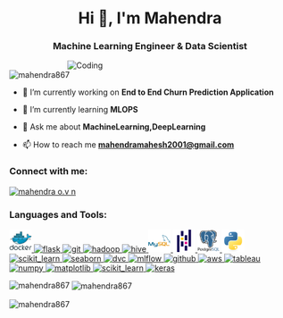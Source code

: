 <h1 align="center">Hi 👋, I'm  Mahendra</h1>
<h3 align="center">Machine Learning Engineer & Data Scientist </h3>
<img align="right" alt="Coding" width="400" src="C:\Users\mahen\Downloads\A man focused ( 9e776f1a-60b3-4017-8be4-bf9d652f27ac (2).png">
<p align="left"> <img src="https://komarev.com/ghpvc/?username=mahendra867&label=Profile%20views&color=0e75b6&style=flat" alt="mahendra867" /> </p>

- 🔭 I’m currently working on **End to End Churn Prediction Application**

- 🌱 I’m currently learning **MLOPS**

- 💬 Ask me about **MachineLearning,DeepLearning**

- 📫 How to reach me **mahendramahesh2001@gmail.com**

<h3 align="left">Connect with me:</h3>
<p align="left">
<a href="https://www.linkedin.com/in/mahendra-o/" target="blank"><img align="center" src="https://raw.githubusercontent.com/rahuldkjain/github-profile-readme-generator/master/src/images/icons/Social/linked-in-alt.svg" alt="mahendra o.v n" height="30" width="40" /></a>
</p>

<h3 align="left">Languages and Tools:</h3>
<p align="left"> 
    <a href="https://www.docker.com/" target="_blank" rel="noreferrer"> 
        <img src="https://raw.githubusercontent.com/devicons/devicon/master/icons/docker/docker-original-wordmark.svg" alt="docker" width="40" height="40"/> 
    </a> 
    <a href="https://flask.palletsprojects.com/" target="_blank" rel="noreferrer"> 
        <img src="https://www.vectorlogo.zone/logos/pocoo_flask/pocoo_flask-icon.svg" alt="flask" width="40" height="40"/> 
    </a> 
    <a href="https://git-scm.com/" target="_blank" rel="noreferrer"> 
        <img src="https://www.vectorlogo.zone/logos/git-scm/git-scm-icon.svg" alt="git" width="40" height="40"/> 
    </a> 
    <a href="https://hadoop.apache.org/" target="_blank" rel="noreferrer"> 
        <img src="https://www.vectorlogo.zone/logos/apache_hadoop/apache_hadoop-icon.svg" alt="hadoop" width="40" height="40"/> 
    </a> 
    <a href="https://hive.apache.org/" target="_blank" rel="noreferrer"> 
        <img src="https://www.vectorlogo.zone/logos/apache_hive/apache_hive-icon.svg" alt="hive" width="40" height="40"/> 
    </a> 
    <a href="https://www.mysql.com/" target="_blank" rel="noreferrer"> 
        <img src="https://raw.githubusercontent.com/devicons/devicon/master/icons/mysql/mysql-original-wordmark.svg" alt="mysql" width="40" height="40"/> 
    </a> 
    <a href="https://pandas.pydata.org/" target="_blank" rel="noreferrer"> 
        <img src="https://raw.githubusercontent.com/devicons/devicon/2ae2a900d2f041da66e950e4d48052658d850630/icons/pandas/pandas-original.svg" alt="pandas" width="40" height="40"/> 
    </a> 
    <a href="https://www.postgresql.org" target="_blank" rel="noreferrer"> 
        <img src="https://raw.githubusercontent.com/devicons/devicon/master/icons/postgresql/postgresql-original-wordmark.svg" alt="postgresql" width="40" height="40"/> 
    </a> 
    <a href="https://www.python.org" target="_blank" rel="noreferrer"> 
        <img src="https://raw.githubusercontent.com/devicons/devicon/master/icons/python/python-original.svg" alt="python" width="40" height="40"/> 
    </a> 
    <a href="https://scikit-learn.org/" target="_blank" rel="noreferrer"> 
        <img src="https://upload.wikimedia.org/wikipedia/commons/0/05/Scikit_learn_logo_small.svg" alt="scikit_learn" width="40" height="40"/> 
    </a> 
    <a href="https://seaborn.pydata.org/" target="_blank" rel="noreferrer"> 
        <img src="https://seaborn.pydata.org/_images/logo-mark-lightbg.svg" alt="seaborn" width="40" height="40"/> 
    </a> 
    <a href="https://dvc.org/" target="_blank" rel="noreferrer"> 
        <img src="https://raw.githubusercontent.com/iterative/dvc.org/master/static/favicon.ico" alt="dvc" width="40" height="40"/> 
    </a> 
    <a href="https://mlflow.org/" target="_blank" rel="noreferrer"> 
        <img src="https://mlflow.org/docs/latest/_static/MLflow-logo-final-black.png" alt="mlflow" width="40" height="40"/> 
    </a> 
    <a href="https://github.com/" target="_blank" rel="noreferrer"> 
        <img src="https://github.githubassets.com/favicons/favicon.png" alt="github" width="40" height="40"/> 
    </a> 
    <a href="https://aws.amazon.com/" target="_blank" rel="noreferrer"> 
        <img src="https://d1.awsstatic.com/webteam/getting_started/Digital_Ocean_Social_Cards-06.0aeeb7fe05f60347491af7d83c8c4f36e2f9b482.png" alt="aws" width="40" height="40"/> 
    </a> 
    <a href="https://www.tableau.com/" target="_blank" rel="noreferrer"> 
        <img src="https://www.tableau.com/themes/custom/tableau_desktop//favicons/favicon-32x32.png" alt="tableau" width="40" height="40"/> 
    </a> 
    <a href="https://numpy.org/" target="_blank" rel="noreferrer"> 
        <img src="https://numpy.org/doc/stable/_static/numpylogo.svg" alt="numpy" width="40" height="40"/> 
    </a> 
    <a href="https://matplotlib.org/" target="_blank" rel="noreferrer"> 
        <img src="https://matplotlib.org/_static/logo2_compressed.svg" alt="matplotlib" width="40" height="40"/> 
    </a> 
    <a href="https://scikit-learn.org/stable/" target="_blank" rel="noreferrer"> 
        <img src="https://upload.wikimedia.org/wikipedia/commons/0/05/Scikit_learn_logo_small.svg" alt="scikit_learn" width="40" height="40"/> 
    </a> 
    <a href="https://keras.io/" target="_blank" rel="noreferrer"> 
        <img src="https://raw.githubusercontent.com/keras-team/keras-io/main/images/keras-logo-small-wb.png" alt="keras" width="40" height="40"/> 
    </a> 
</p>
 

<p><img align="left" src="https://github-readme-stats.vercel.app/api/top-langs?username=mahendra867&show_icons=true&locale=en&layout=compact" alt="mahendra867" /></p>

<p>&nbsp;<img align="center" src="https://github-readme-stats.vercel.app/api?username=mahendra867&show_icons=true&locale=en" alt="mahendra867" /></p>

<p><img align="center" src="https://github-readme-streak-stats.herokuapp.com/?user=mahendra867&" alt="mahendra867" /></p>
